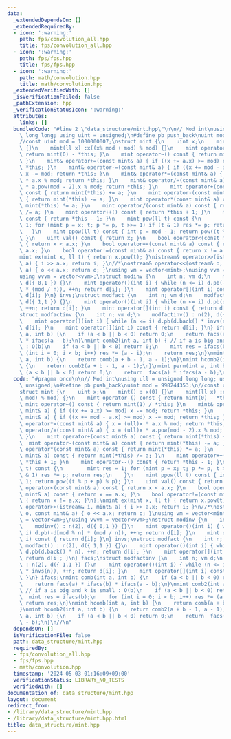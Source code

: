 ```yaml
---
data:
  _extendedDependsOn: []
  _extendedRequiredBy:
  - icon: ':warning:'
    path: fps/convolution_all.hpp
    title: fps/convolution_all.hpp
  - icon: ':warning:'
    path: fps/fps.hpp
    title: fps/fps.hpp
  - icon: ':warning:'
    path: math/convolution.hpp
    title: math/convolution.hpp
  _extendedVerifiedWith: []
  _isVerificationFailed: false
  _pathExtension: hpp
  _verificationStatusIcon: ':warning:'
  attributes:
    links: []
  bundledCode: "#line 2 \"data_structure/mint.hpp\"\n\n// Mod int\nusing ull = unsigned\
    \ long long; using uint = unsigned;\n#define pb push_back\nuint mod = 998244353;\n\
    //const uint mod = 1000000007;\nstruct mint {\n    uint x;\n    mint() : x(0)\
    \ {}\n    mint(ll x) :x((x% mod + mod) % mod) {}\n    mint operator-() const {\
    \ return mint(0) - *this; }\n    mint operator~() const { return mint(1) / *this;\
    \ }\n    mint& operator+=(const mint& a) { if ((x += a.x) >= mod) x -= mod; return\
    \ *this; }\n    mint& operator-=(const mint& a) { if ((x += mod - a.x) >= mod)\
    \ x -= mod; return *this; }\n    mint& operator*=(const mint& a) { x = (ull)x\
    \ * a.x % mod; return *this; }\n    mint& operator/=(const mint& a) { x = (ull)x\
    \ * a.pow(mod - 2).x % mod; return *this; }\n    mint operator+(const mint& a)\
    \ const { return mint(*this) += a; }\n    mint operator-(const mint& a) const\
    \ { return mint(*this) -= a; }\n    mint operator*(const mint& a) const { return\
    \ mint(*this) *= a; }\n    mint operator/(const mint& a) const { return mint(*this)\
    \ /= a; }\n    mint operator++() const { return *this + 1; }\n    mint operator--()\
    \ const { return *this - 1; }\n    mint pow(ll t) const {\n        mint res =\
    \ 1; for (mint p = x; t; p *= p, t >>= 1) if (t & 1) res *= p; return res;\n \
    \   }\n    mint ppow(ll t) const { int p = mod - 1; return pow((t % p + p) % p);\
    \ }\n    uint val() const { return x; }\n    bool operator<(const mint& a) const\
    \ { return x < a.x; }\n    bool operator==(const mint& a) const { return x ==\
    \ a.x; }\n    bool operator!=(const mint& a) const { return x != a.x; }\n};\n\
    mint ex(mint x, ll t) { return x.pow(t); }\nistream& operator>>(istream& i, mint&\
    \ a) { i >> a.x; return i; }\n//*\nostream& operator<<(ostream& o, const mint&\
    \ a) { o << a.x; return o; }\nusing vm = vector<mint>;\nusing vvm = vector<vm>;\n\
    using vvvm = vector<vvm>;\nstruct modinv {\n    int n; vm d;\n    modinv() : n(2),\
    \ d({ 0,1 }) {}\n    mint operator()(int i) { while (n <= i) d.pb(-d[mod % n]\
    \ * (mod / n)), ++n; return d[i]; }\n    mint operator[](int i) const { return\
    \ d[i]; }\n} invs;\nstruct modfact {\n    int n; vm d;\n    modfact() : n(2),\
    \ d({ 1,1 }) {}\n    mint operator()(int i) { while (n <= i) d.pb(d.back() * n),\
    \ ++n; return d[i]; }\n    mint operator[](int i) const { return d[i]; }\n} facs;\n\
    struct modfactinv {\n    int n; vm d;\n    modfactinv() : n(2), d({ 1,1 }) {}\n\
    \    mint operator()(int i) { while (n <= i) d.pb(d.back() * invs(n)), ++n; return\
    \ d[i]; }\n    mint operator[](int i) const { return d[i]; }\n} ifacs;\nmint comb(int\
    \ a, int b) {\n    if (a < b || b < 0) return 0;\n    return facs(a) * ifacs(b)\
    \ * ifacs(a - b);\n}\nmint comb2(int a, int b) { // if a is big and k is small\
    \ : O(b)\n    if (a < b || b < 0) return 0;\n    mint res = ifacs(b);\n    for\
    \ (int i = 0; i < b; i++) res *= (a - i);\n    return res;\n}\nmint hcomb(int\
    \ a, int b) {\n    return comb(a + b - 1, a - 1);\n}\nmint hcomb2(int a, int b)\
    \ {\n    return comb2(a + b - 1, a - 1);\n}\nmint perm(int a, int b) {\n    if\
    \ (a < b || b < 0) return 0;\n    return  facs(a) * ifacs(a - b);\n}\n//\n"
  code: "#pragma once\n\n// Mod int\nusing ull = unsigned long long; using uint =\
    \ unsigned;\n#define pb push_back\nuint mod = 998244353;\n//const uint mod = 1000000007;\n\
    struct mint {\n    uint x;\n    mint() : x(0) {}\n    mint(ll x) :x((x% mod +\
    \ mod) % mod) {}\n    mint operator-() const { return mint(0) - *this; }\n   \
    \ mint operator~() const { return mint(1) / *this; }\n    mint& operator+=(const\
    \ mint& a) { if ((x += a.x) >= mod) x -= mod; return *this; }\n    mint& operator-=(const\
    \ mint& a) { if ((x += mod - a.x) >= mod) x -= mod; return *this; }\n    mint&\
    \ operator*=(const mint& a) { x = (ull)x * a.x % mod; return *this; }\n    mint&\
    \ operator/=(const mint& a) { x = (ull)x * a.pow(mod - 2).x % mod; return *this;\
    \ }\n    mint operator+(const mint& a) const { return mint(*this) += a; }\n  \
    \  mint operator-(const mint& a) const { return mint(*this) -= a; }\n    mint\
    \ operator*(const mint& a) const { return mint(*this) *= a; }\n    mint operator/(const\
    \ mint& a) const { return mint(*this) /= a; }\n    mint operator++() const { return\
    \ *this + 1; }\n    mint operator--() const { return *this - 1; }\n    mint pow(ll\
    \ t) const {\n        mint res = 1; for (mint p = x; t; p *= p, t >>= 1) if (t\
    \ & 1) res *= p; return res;\n    }\n    mint ppow(ll t) const { int p = mod -\
    \ 1; return pow((t % p + p) % p); }\n    uint val() const { return x; }\n    bool\
    \ operator<(const mint& a) const { return x < a.x; }\n    bool operator==(const\
    \ mint& a) const { return x == a.x; }\n    bool operator!=(const mint& a) const\
    \ { return x != a.x; }\n};\nmint ex(mint x, ll t) { return x.pow(t); }\nistream&\
    \ operator>>(istream& i, mint& a) { i >> a.x; return i; }\n//*\nostream& operator<<(ostream&\
    \ o, const mint& a) { o << a.x; return o; }\nusing vm = vector<mint>;\nusing vvm\
    \ = vector<vm>;\nusing vvvm = vector<vvm>;\nstruct modinv {\n    int n; vm d;\n\
    \    modinv() : n(2), d({ 0,1 }) {}\n    mint operator()(int i) { while (n <=\
    \ i) d.pb(-d[mod % n] * (mod / n)), ++n; return d[i]; }\n    mint operator[](int\
    \ i) const { return d[i]; }\n} invs;\nstruct modfact {\n    int n; vm d;\n   \
    \ modfact() : n(2), d({ 1,1 }) {}\n    mint operator()(int i) { while (n <= i)\
    \ d.pb(d.back() * n), ++n; return d[i]; }\n    mint operator[](int i) const {\
    \ return d[i]; }\n} facs;\nstruct modfactinv {\n    int n; vm d;\n    modfactinv()\
    \ : n(2), d({ 1,1 }) {}\n    mint operator()(int i) { while (n <= i) d.pb(d.back()\
    \ * invs(n)), ++n; return d[i]; }\n    mint operator[](int i) const { return d[i];\
    \ }\n} ifacs;\nmint comb(int a, int b) {\n    if (a < b || b < 0) return 0;\n\
    \    return facs(a) * ifacs(b) * ifacs(a - b);\n}\nmint comb2(int a, int b) {\
    \ // if a is big and k is small : O(b)\n    if (a < b || b < 0) return 0;\n  \
    \  mint res = ifacs(b);\n    for (int i = 0; i < b; i++) res *= (a - i);\n   \
    \ return res;\n}\nmint hcomb(int a, int b) {\n    return comb(a + b - 1, a - 1);\n\
    }\nmint hcomb2(int a, int b) {\n    return comb2(a + b - 1, a - 1);\n}\nmint perm(int\
    \ a, int b) {\n    if (a < b || b < 0) return 0;\n    return  facs(a) * ifacs(a\
    \ - b);\n}\n//\n"
  dependsOn: []
  isVerificationFile: false
  path: data_structure/mint.hpp
  requiredBy:
  - fps/convolution_all.hpp
  - fps/fps.hpp
  - math/convolution.hpp
  timestamp: '2024-05-03 01:16:09+09:00'
  verificationStatus: LIBRARY_NO_TESTS
  verifiedWith: []
documentation_of: data_structure/mint.hpp
layout: document
redirect_from:
- /library/data_structure/mint.hpp
- /library/data_structure/mint.hpp.html
title: data_structure/mint.hpp
---
```

